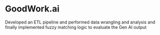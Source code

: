 # GoodWork.ai
Developed an ETL pipeline and performed data wrangling and analysis and finally implemented fuzzy matching logic to evaluate the Gen AI output
